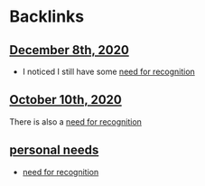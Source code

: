 
# Backlinks
## [December 8th, 2020](<December 8th, 2020.md>)
- I noticed I still have some [need for recognition](<need for recognition.md>)

## [October 10th, 2020](<October 10th, 2020.md>)
There is also a [need for recognition](<need for recognition.md>)

## [personal needs](<personal needs.md>)
- [need for recognition](<need for recognition.md>)

